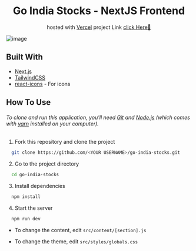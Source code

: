 <h1 align="center">
Go India Stocks - NextJS Frontend
</h1>

<p align="center">
hosted with <a href="https://vercel.com/" target="_blank">Vercel</a>
project Link <a href="https://go-india-stocks-kohl.vercel.app/">click Here🚀</a>
</p>

![image](https://github.com/SARIF-MALIK/GoIndia-stocks/assets/96826281/f26dfbf1-1e1c-4682-8e84-1507b4abb585)


## Built With

- [Next.js](https://nextjs.org/)
- [TailwindCSS](https://tailwindcss.com/)
- [react-icons](https://react-icons.github.io/react-icons) - For icons

## How To Use

###### To clone and run this application, you'll need [Git](https://git-scm.com) and [Node.js](https://nodejs.org/en/download/) (which comes with [yarn](https://yarnpkg.com) installed on your computer).

1. Fork this repository and clone the project

```bash
  git clone https://github.com/<YOUR USERNAME>/go-india-stocks.git
```

2. Go to the project directory

```bash
  cd go-india-stocks
```

3. Install dependencies

```bash
  npm install
```

4. Start the server

```bash
  npm run dev
```

- To change the content, edit `src/content/[section].js`

- To change the theme, edit `src/styles/globals.css`
